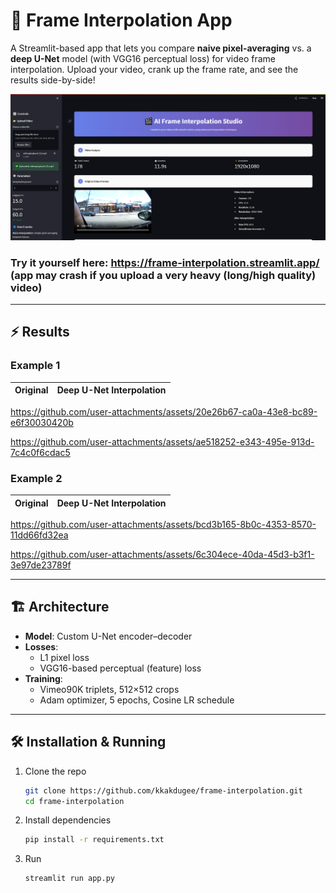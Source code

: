 # 🎥 Frame Interpolation App

A Streamlit-based app that lets you compare **naive pixel-averaging** vs. a **deep U-Net** model (with VGG16 perceptual loss) for video frame interpolation. Upload your video, crank up the frame rate, and see the results side-by-side!

![App Preview](./media/preview.png)  
### Try it yourself here: https://frame-interpolation.streamlit.app/ (app may crash if you upload a very heavy (long/high quality) video)

---

## ⚡ Results
### Example 1
**Original** | **Deep U-Net Interpolation**
:---: | :---:

https://github.com/user-attachments/assets/20e26b67-ca0a-43e8-bc89-e6f30030420b

https://github.com/user-attachments/assets/ae518252-e343-495e-913d-7c4c0f6cdac5

### Example 2
**Original** | **Deep U-Net Interpolation**
:---: | :---:

https://github.com/user-attachments/assets/bcd3b165-8b0c-4353-8570-11dd66fd32ea

https://github.com/user-attachments/assets/6c304ece-40da-45d3-b3f1-3e97de23789f

---

## 🏗️ Architecture

- **Model**: Custom U-Net encoder–decoder  
- **Losses**:  
  - L1 pixel loss  
  - VGG16-based perceptual (feature) loss  
- **Training**:  
  - Vimeo90K triplets, 512×512 crops  
  - Adam optimizer, 5 epochs, Cosine LR schedule  

---

## 🛠️ Installation & Running

1. Clone the repo  
   ```bash
   git clone https://github.com/kkakdugee/frame-interpolation.git
   cd frame-interpolation
   ```

2. Install dependencies
   ```bash
   pip install -r requirements.txt
   ``` 

3. Run
   ```bash
   streamlit run app.py
   ```
